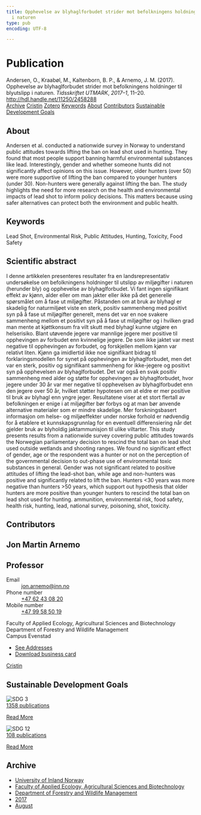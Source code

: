 ```yaml
---
title: Opphevelse av blyhaglforbudet strider mot befolkningens holdninger til blyutslipp
  i naturen
type: pub
encoding: UTF-8

---
```

<h1>Publication</h1>
<article id="csl-bib-container-P453QW37" class="csl-bib-container">
  <div class="csl-bib-body"> <div class="csl-entry">Andersen, O., Kraabøl, M., Kaltenborn, B. P., &#38; Arnemo, J. M. (2017). Opphevelse av blyhaglforbudet strider mot befolkningens holdninger til blyutslipp i naturen. <i>Tidsskriftet UTMARK</i>, <i>2017–1</i>, 11–20. <a href="http://hdl.handle.net/11250/2458288">http://hdl.handle.net/11250/2458288</a></div> </div>
  <div class="csl-bib-buttons">
    <a href="#taxonomy-article-P453QW37" alt="archive" class="csl-bib-button">Archive</a>
    <a href="https://app.cristin.no/results/show.jsf?id=1489326" alt="Cristin" class="csl-bib-button">Cristin</a>
    <a href="http://zotero.org/groups/5881554/items/P453QW37" alt="Zotero" class="csl-bib-button">Zotero</a>
    <a href="#keywords-article-P453QW37" alt="keywords" class="csl-bib-button">Keywords</a>
    <a href="#about-article-P453QW37" alt="about_pub" class="csl-bib-button">About</a>
    <a href="#contributors-article-P453QW37" alt="contributors" class="csl-bib-button">Contributors</a>
    <a href="#sdg-article-P453QW37" alt="sdg" class="csl-bib-button">Sustainable Development Goals</a>
  </div>
  <div id="csl-bib-meta-container-P453QW37"></div>
</article>
<div id="csl-bib-meta-P453QW37" class="csl-bib-meta">
  <article id="about-article-P453QW37" class="about_pub-article">
    <h1>About</h1>
    Andersen et al. conducted a nationwide survey in Norway to understand public attitudes towards lifting the ban on lead shot used in hunting. They found that most people support banning harmful environmental substances like lead. Interestingly, gender and whether someone hunts did not significantly affect opinions on this issue. However, older hunters (over 50) were more supportive of lifting the ban compared to younger hunters (under 30). Non-hunters were generally against lifting the ban. The study highlights the need for more research on the health and environmental impacts of lead shot to inform policy decisions. This matters because using safer alternatives can protect both the environment and public health.
  </article>
  <article id="keywords-article-P453QW37" class="keywords-article">
    <h1>Keywords</h1>
    Lead Shot, Environmental Risk, Public Attitudes, Hunting, Toxicity, Food Safety
  </article>
  <article id="abstract-article-P453QW37" class="abstract-article">
    <h1>Scientific abstract</h1>
    I denne artikkelen presenteres resultater fra en landsrepresentativ undersøkelse om befolkningens holdninger til utslipp av miljøgifter i naturen (herunder bly) og opphevelse av blyhaglforbudet. Vi fant ingen signifikant effekt av kjønn, alder eller om man jakter eller ikke på det generelle spørsmålet om å fase ut miljøgifter. Påstanden om at bruk av blyhagl er skadelig for naturmiljøet viste en sterk, positiv sammenheng med positivt syn på å fase ut miljøgifter generelt, mens det var en noe svakere sammenheng mellom et positivt syn på å fase ut miljøgifter og i hvilken grad man mente at kjøttkonsum fra vilt skutt med blyhagl kunne utgjøre en helserisiko. Blant utøvende jegere var mannlige jegere mer positive til opphevingen av forbudet enn kvinnelige jegere. De som ikke jaktet var mest negative til opphevingen av forbudet, og forskjellen mellom kjønn var relativt liten. Kjønn ga imidlertid ikke noe signifikant bidrag til forklaringsmodellen for synet på opphevingen av blyhaglforbudet, men det var en sterk, positiv og signifikant sammenheng for ikke-jegere og positivt syn på opphevelsen av blyhaglforbudet. Det var også en svak positiv sammenheng med alder og støtte for opphevingen av blyhaglforbudet, hvor jegere under 30 år var mer negative til opphevelsen av blyhaglforbudet enn den jegere over 50 år, hvilket støtter hypotesen om at eldre er mer positive til bruk av blyhagl enn yngre jeger. Resultatene viser at et stort flertall av befolkningen er enige i at miljøgifter bør forbys og at man bør anvende alternative materialer som er mindre skadelige. Mer forskningsbasert informasjon om helse- og miljøeffekter under norske forhold er nødvendig for å etablere et kunnskapsgrunnlag for en eventuell differensiering når det gjelder bruk av blyholdig jaktammunisjon til ulike viltarter. 
This study presents results from a nationwide survey covering public attitudes towards the Norwegian parliamentary decision to rescind the total ban on lead shot used outside wetlands and shooting ranges. We found no significant effect of gender, age or the respondent was a hunter or not on the perception of the governmental decision to out-phase use of environmental toxic substances in general. Gender was not significant related to positive attitudes of lifting the lead-shot ban, while age and non-hunters was positive and significantly related to lift the ban. Hunters <30 years was more negative than hunters >50 years, which support out hypothesis that older hunters are more positive than younger hunters to rescind the total ban on lead shot used for hunting. 
ammunition, environmental risk, food safety, health risk, hunting, lead, national survey, poisoning, shot, toxicity.
  </article>
  <article id="contributors-article-P453QW37" class="contributors-article">
    <h1>Contributors</h1>
    <div class="personas"> <div class="vrtx-hinn-person-card"> <div class="photo"> <i class="lar la-user-circle missing-person"></i> </div> <div class="info"> <hgroup><h1>Jon Martin Arnemo</h1> <h2>Professor</h2> </hgroup><dl> <dt>Email</dt> <dd> <a href="mailto:jon.arnemo@inn.no">jon.arnemo@inn.no</a> </dd> <dt>Phone number</dt> <dd><a href="tel:+4762430820"> +47 62 43 08 20 </a></dd> <dt>Mobile number</dt> <dd><a href="tel:+4799585019"> +47 99 58 50 19 </a></dd> </dl> <p> Faculty of Applied Ecology, Agricultural Sciences and Biotechnology<br> Department of Forestry and Wildlife Management<br> Campus Evenstad </p> <ul class="vrtx-hinn-links"> <li><a href="https://www.inn.no/english/find-an-employee/jon-arnemo.html#vrtx-hinn-addresses">See Addresses</a></li> <li><a href="https://www.inn.no/english/find-an-employee/jon-arnemo.html?vrtx=vcf">Download business card</a></li> </ul> </div> </div> <a href="https://app.cristin.no/persons/show.jsf?id=328246" alt="Cristin URL" class="personas-cristin">Cristin</a> </div>
  </article>
  <article id="sdg-article-P453QW37" class="sdg-article">
    <h1>Sustainable Development Goals</h1>
    <div class="sdg-container"><div id="sdg3" class="sdg">
        <img src="{{< params subfolder >}}images/sdg/sdg03_en.png" class="image" alt="SDG 3">
        <div class="sdg-overlay">
          <a href="/en/archive/?key=?sdg=3#archive" class="sdg-publication-count"><span>1358</span> publications</a>
          <p><a href="https://sdgs.un.org/goals/goal3" class="sdg-read-more">Read More</a></p>
        </div>
      </div> <div id="sdg12" class="sdg">
        <img src="{{< params subfolder >}}images/sdg/sdg12_en.png" class="image" alt="SDG 12">
        <div class="sdg-overlay">
          <a href="/en/archive/?key=?sdg=12#archive" class="sdg-publication-count"><span>108</span> publications</a>
          <p><a href="https://sdgs.un.org/goals/goal12" class="sdg-read-more">Read More</a></p>
        </div>
      </div></div>
  </article>
  <article id="taxonomy-article-P453QW37" class="taxonomy-article">
    <h1>Archive</h1>
    <ul>
      <li>
        <a href="/en/archive/?key=3DCRN523">University of Inland Norway</a>
      </li>
      <li>
        <a href="/en/archive/?key=T77LXH6D">Faculty of Applied Ecology, Agricultural Sciences and Biotechnology</a>
      </li>
      <li>
        <a href="/en/archive/?key=7TRARPE3">Department of Forestry and Wildlife Management</a>
      </li>
      <li>
        <a href="/en/archive/?key=QVBAYKNY">2017</a>
      </li>
      <li>
        <a href="/en/archive/?key=XY6Q9EJU">August</a>
      </li>
    </ul>
  </article>
</div>
